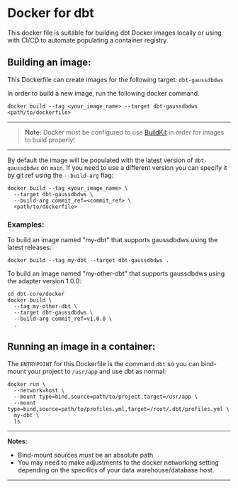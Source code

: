 # Docker for dbt
This docker file is suitable for building dbt Docker images locally or using with CI/CD to automate populating a container registry.


## Building an image:
This Dockerfile can create images for the following target: `dbt-gaussdbdws`

In order to build a new image, run the following docker command.
```shell
docker build --tag <your_image_name> --target dbt-gaussdbdws <path/to/dockerfile>
```
---
> **Note:**  Docker must be configured to use [BuildKit](https://docs.docker.com/develop/develop-images/build_enhancements/) in order for images to build properly!

---

By default the image will be populated with the latest version of `dbt-gaussdbdws` on `main`.
If you need to use a different version you can specify it by git ref using the `--build-arg` flag:
```shell
docker build --tag <your_image_name> \
  --target dbt-gaussdbdws \
  --build-arg commit_ref=<commit_ref> \
  <path/to/dockerfile>
```

### Examples:
To build an image named "my-dbt" that supports gaussdbdws using the latest releases:
```shell
docker build --tag my-dbt --target dbt-gaussdbdws .
```

To build an image named "my-other-dbt" that supports gaussdbdws using the adapter version 1.0.0:
```shell
cd dbt-core/docker
docker build \
  --tag my-other-dbt \
  --target dbt-gaussdbdws \
  --build-arg commit_ref=v1.0.0 \
  .
```

## Running an image in a container:
The `ENTRYPOINT` for this Dockerfile is the command `dbt` so you can bind-mount your project to `/usr/app` and use dbt as normal:
```shell
docker run \
  --network=host \
  --mount type=bind,source=path/to/project,target=/usr/app \
  --mount type=bind,source=path/to/profiles.yml,target=/root/.dbt/profiles.yml \
  my-dbt \
  ls
```
---
**Notes:**
* Bind-mount sources _must_ be an absolute path
* You may need to make adjustments to the docker networking setting depending on the specifics of your data warehouse/database host.

---

